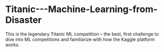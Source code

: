 # Titanic---Machine-Learning-from-Disaster
This is the legendary Titanic ML competition – the best, first challenge to dive into ML competitions and familiarize with how the Kaggle platform works.
